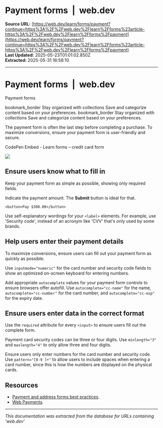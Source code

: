 # Payment forms  |  web.dev

**Source URL:** [https://web.dev/learn/forms/payment?continue=https%3A%2F%2Fweb.dev%2Flearn%2Fforms%23article-https%3A%2F%2Fweb.dev%2Flearn%2Fforms%2Fpayment](https://web.dev/learn/forms/payment?continue=https%3A%2F%2Fweb.dev%2Flearn%2Fforms%23article-https%3A%2F%2Fweb.dev%2Flearn%2Fforms%2Fpayment)  
**Last Updated:** 2025-05-23T01:01:02.850Z  
**Extracted:** 2025-05-31 16:58:10

---

# Payment forms  |  web.dev

Payment forms

bookmark\_border Stay organized with collections Save and categorize content based on your preferences. bookmark\_border Stay organized with collections Save and categorize content based on your preferences.

The payment form is often the last step before completing a purchase. To maximize conversions, ensure your payment form is user-friendly and secure.

  CodePen Embed - Learn forms – credit card form  

[![](https://assets.codepen.io/5928893/internal/avatars/users/default.png?fit=crop&format=auto&height=256&version=1616020020&width=256)](https://codepen.io/web-dot-dev)

## Ensure users know what to fill in

Keep your payment form as simple as possible, showing only required fields.

Indicate the payment amount. The **Submit** button is ideal for that.

```
<button>Pay $300.00</button>  
```  

Use self-explanatory wordings for your `<label>` elements. For example, use 'Security code', instead of an acronym like 'CVV' that's only used by some brands.

## Help users enter their payment details

To maximize conversions, ensure users can fill out your payment form as quickly as possible.

Use `inputmode="numeric"` for the card number and security code fields to show an optimized on-screen keyboard for entering numbers.

Add appropriate `autocomplete` values for your payment form controls to ensure browsers offer autofill. Use `autocomplete="cc-name"` for the name, `autocomplete="cc-number"` for the card number, and `autocomplete="cc-exp"` for the expiry date.

## Ensure users enter data in the correct format

Use the `required` attribute for every `<input>` to ensure users fill out the complete form.

Payment card security codes can be three or four digits. Use `minlength="3"` and `maxlength="4"` to only allow three and four digits.

Ensure users only enter numbers for the card number and security code. Use `pattern="[0-9 ]+"` to allow users to include spaces when entering a card number, since this is how the numbers are displayed on the physical cards.

## Resources

*   [Payment and address forms best practices](https://web.dev/articles/payment-and-address-form-best-practices).
*   [Web Payments](https://web.dev/explore/payments).

---

*This documentation was extracted from the database for URLs containing 'web.dev'*
